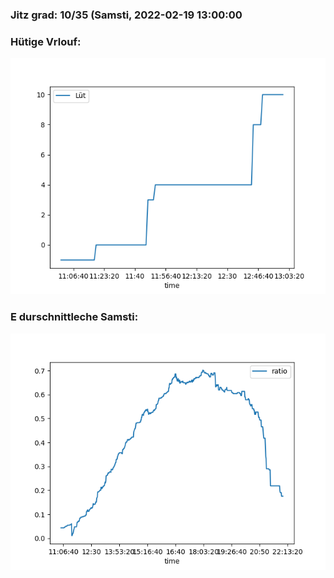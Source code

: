 ### Jitz grad: 10/35 (Samsti, 2022-02-19 13:00:00

### Hütige Vrlouf:
![Graph](Today.png)

### E durschnittleche Samsti:
![Graph](Samsti.png)